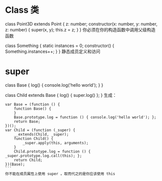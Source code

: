 # Class 类
class Point3D extends Point {
	z: number;
    constructor(x: number, y: number, z: number) {
        super(x, y);
        this.z = z;
    }
}
你必须在你的构造函数中调用父级构造函数

class Something {
    static instances = 0;
    constructor() {
        Something.instances++;
    }
}
静态成员定义和访问

# super
class Base {
    log() { console.log('hello world'); }
}

class Child extends Base {
    log() { super.log() };
}
生成：
````
var Base = (function () {
    function Base() {
    }
    Base.prototype.log = function () { console.log('hello world'); };
    return Base;
})();
var Child = (function (_super) {
    __extends(Child, _super);
    function Child() {
        _super.apply(this, arguments);
    }
    Child.prototype.log = function () { _super.prototype.log.call(this); };
    return Child;
})(Base);
```
你不能在成员属性上使用 super 。取而代之的是你应该使用 this
